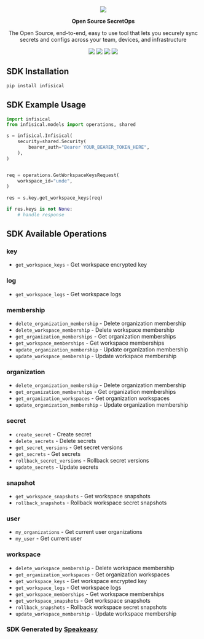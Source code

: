 <div align="center">
    <img src="https://user-images.githubusercontent.com/6267663/221301610-ba56dcf5-5eaa-459c-b0c4-d03d805ac896.svg">
    <p><strong>Open Source SecretOps</strong></p>
   <p>The Open Source, end-to-end, easy to use tool that lets you securely sync secrets and configs across your team, devices, and infrastructure</p>
   <a href="https://infisical.com/docs/api-reference/overview/introduction"><img src="https://img.shields.io/static/v1?label=Docs&message=API Ref&color=bada5b&style=for-the-badge" /></a>
   <a href="https://github.com/speakeasy-sdks/infisical-python-sdk/actions"><img src="https://img.shields.io/github/actions/workflow/status/speakeasy-sdks/infisical-python-sdk/speakeasy_sdk_generation.yml?style=for-the-badge" /></a>
  <a href="https://join.slack.com/t/infisical-users/shared_invite/zt-1kdbk07ro-RtoyEt_9E~fyzGo_xQYP6g"><img src="https://img.shields.io/static/v1?label=Slack&message=Join&color=7289da&style=for-the-badge" /></a>
  <a href="https://opensource.org/licenses/MIT"><img src="https://img.shields.io/badge/License-MIT-blue.svg?style=for-the-badge" /></a>
</div>

<!-- Start SDK 
Installation -->
## SDK Installation

```bash
pip install infisical
```
<!-- End SDK Installation -->

## SDK Example Usage
<!-- Start SDK Example Usage -->
```python
import infisical
from infisical.models import operations, shared

s = infisical.Infisical(
    security=shared.Security(
        bearer_auth="Bearer YOUR_BEARER_TOKEN_HERE",
    ),
)


req = operations.GetWorkspaceKeysRequest(
    workspace_id="unde",
)
    
res = s.key.get_workspace_keys(req)

if res.keys is not None:
    # handle response
```
<!-- End SDK Example Usage -->

<!-- Start SDK Available Operations -->
## SDK Available Operations


### key

* `get_workspace_keys` - Get workspace encrypted key

### log

* `get_workspace_logs` - Get workspace logs

### membership

* `delete_organization_membership` - Delete organization membership
* `delete_workspace_membership` - Delete workspace membership
* `get_organization_memberships` - Get organization memberships
* `get_workspace_memberships` - Get workspace memberships
* `update_organization_membership` - Update organization membership
* `update_workspace_membership` - Update workspace membership

### organization

* `delete_organization_membership` - Delete organization membership
* `get_organization_memberships` - Get organization memberships
* `get_organization_workspaces` - Get organization workspaces
* `update_organization_membership` - Update organization membership

### secret

* `create_secret` - Create secret
* `delete_secrets` - Delete secrets
* `get_secret_versions` - Get secret versions
* `get_secrets` - Get secrets
* `rollback_secret_versions` - Rollback secret versions
* `update_secrets` - Update secrets

### snapshot

* `get_workspace_snapshots` - Get workspace snapshots
* `rollback_snapshots` - Rollback workspace secret snapshots

### user

* `my_organizations` - Get current user organizations
* `my_user` - Get current user

### workspace

* `delete_workspace_membership` - Delete workspace membership
* `get_organization_workspaces` - Get organization workspaces
* `get_workspace_keys` - Get workspace encrypted key
* `get_workspace_logs` - Get workspace logs
* `get_workspace_memberships` - Get workspace memberships
* `get_workspace_snapshots` - Get workspace snapshots
* `rollback_snapshots` - Rollback workspace secret snapshots
* `update_workspace_membership` - Update workspace membership
<!-- End SDK Available Operations -->

### SDK Generated by [Speakeasy](https://docs.speakeasyapi.dev/docs/using-speakeasy/client-sdks)
